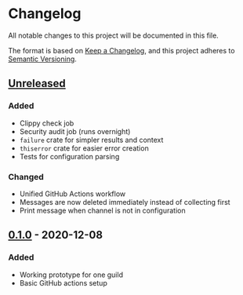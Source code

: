 # Changelog

All notable changes to this project will be documented in this file.

The format is based on [Keep a Changelog](https://keepachangelog.com/en/1.0.0/),
and this project adheres to [Semantic Versioning](https://semver.org/spec/v2.0.0.html).

## [Unreleased]
### Added
- Clippy check job
- Security audit job (runs overnight)
- `failure` crate for simpler results and context
- `thiserror` crate for easier error creation
- Tests for configuration parsing
### Changed
- Unified GitHub Actions workflow
- Messages are now deleted immediately instead of collecting first
- Print message when channel is not in configuration

## [0.1.0] - 2020-12-08
### Added
- Working prototype for one guild
- Basic GitHub actions setup

[Unreleased]: https://github.com/bahlo/discord-retention-bot/compare/v0.1.0...HEAD
[0.1.0]: https://github.com/olivierlacan/keep-a-changelog/releases/tag/v0.1.0
